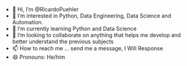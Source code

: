 - 👋 Hi, I’m @RicardoPuehler
- 👀 I’m interested in Python, Data Engineering, Data Science and Automation. 
- 🌱 I’m currently learning Python and Data Science
- 💞️ I’m looking to collaborate on anything that helps me develop and better understand the previous subjects
- 📫 How to reach me ... send me a message, I Will Response
- 😄 Pronouns: He/him


<!---
RicardoPuehler/RicardoPuehler is a ✨ special ✨ repository because its `README.md` (this file) appears on your GitHub profile.
You can click the Preview link to take a look at your changes.
--->
